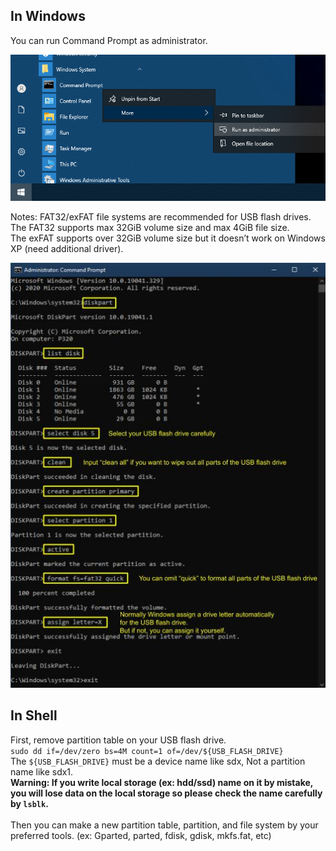 ## In Windows
You can run Command Prompt as administrator.

![initialize_usb-1](resources/initialize_usb1.png)

Notes: 
FAT32/exFAT file systems are recommended for USB flash drives.
<br>
The FAT32 supports max 32GiB volume size and max 4GiB file size.
<br>
The exFAT supports over 32GiB volume size but it doesn’t work on Windows XP (need additional driver).

![initialize_usb-2](resources/initialize_usb2.jpg)

## In Shell
First, remove partition table on your USB flash drive.
<br>
`sudo dd if=/dev/zero bs=4M count=1 of=/dev/${USB_FLASH_DRIVE}`
<br>
The `${USB_FLASH_DRIVE}` must be a device name like sdx, Not a partition name like sdx1.
<br>
**Warning: If you write local storage (ex: hdd/ssd) name on it by mistake, you will lose data on the local storage so please check the name carefully by `lsblk`.**
<br>
<br>
Then you can make a new partition table, partition, and file system by your preferred tools. (ex: Gparted, parted, fdisk, gdisk, mkfs.fat, etc)
